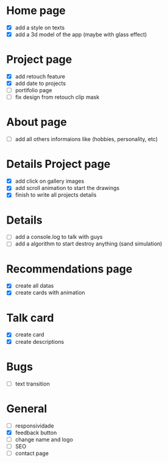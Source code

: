 # Home page

- [x] add a style on texts
- [x] add a 3d model of the app (maybe with glass effect)

# Project page

- [x] add retouch feature
- [x] add date to projects
- [ ] portifolio page
- [ ] fix design from retouch clip mask

# About page

- [ ] add all others informaions like (hobbies, personality, etc)

# Details Project page

- [x] add click on gallery images
- [x] add scroll animation to start the drawings
- [x] finish to write all projects details

# Details

- [ ] add a console.log to talk with guys
- [ ] add a algorithm to start destroy anything (sand simulation)

# Recommendations page

- [x] create all datas
- [x] create cards with animation

# Talk card

- [x] create card
- [x] create descriptions

# Bugs

- [ ] text transition

# General

- [ ] responsividade
- [x] feedback button
- [ ] change name and logo
- [ ] SEO
- [ ] contact page
